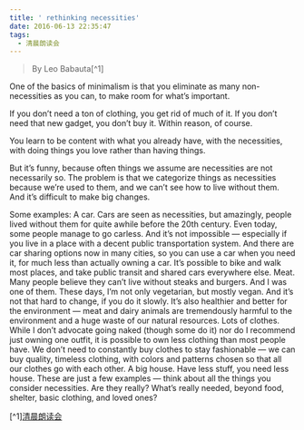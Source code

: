 ```yaml
---
title: ' rethinking necessities'
date: 2016-06-13 22:35:47
tags:
  - 清晨朗读会
---
```


> By Leo Babauta[^1]

One of the basics of minimalism is that you eliminate as many non-necessities as you can, to make room for what’s important.

<!-- more -->
If you don’t need a ton of clothing, you get rid of much of it. If you don’t need that new gadget, you don’t buy it. Within reason, of course.

You learn to be content with what you already have, with the necessities, with doing things you love rather than having things.

But it’s funny, because often things we assume are necessities are not necessarily so. The problem is that we categorize things as necessities because we’re used to them, and we can’t see how to live without them. And it’s difficult to make big changes.

Some examples:
A car. Cars are seen as necessities, but amazingly, people lived without them for quite awhile before the 20th century. Even today, some people manage to go carless. And it’s not impossible — especially if you live in a place with a decent public transportation system. And there are car sharing options now in many cities, so you can use a car when you need it, for much less than actually owning a car. It’s possible to bike and walk most places, and take public transit and shared cars everywhere else.
Meat. Many people believe they can’t live without steaks and burgers. And I was one of them. These days, I’m not only vegetarian, but mostly vegan. And it’s not that hard to change, if you do it slowly. It’s also healthier and better for the environment — meat and dairy animals are tremendously harmful to the environment and a huge waste of our natural resources.
Lots of clothes. While I don’t advocate going naked (though some do it) nor do I recommend just owning one outfit, it is possible to own less clothing than most people have. We don’t need to constantly buy clothes to stay fashionable — we can buy quality, timeless clothing, with colors and patterns chosen so that all our clothes go with each other.
A big house. Have less stuff, you need less house.
These are just a few examples — think about all the things you consider necessities. Are they really? What’s really needed, beyond food, shelter, basic clothing, and loved ones?

[^1][清晨朗读会](https://mp.weixin.qq.com/s?__biz=MzI1NzIyNjU4Ng==&mid=2247483748&idx=1&sn=5351c0c0bbe411b624901b064d794ced&scene=1&srcid=0701Mphn1flEmKXwg0PGJ1Qg&key=77421cf58af4a653ede8f73a195fb4190df31c3b3ae3ffb8dd4348de9d5776dcb3748d49e8d8c7bf3b0ae5fdbca42827&ascene=0&uin=MTMzOTQ1ODU2MA%3D%3D&devicetype=iMac+MacBookPro11%2C2+OSX+OSX+10.11.5+build(15F34)&version=11020201&pass_ticket=JpMDsA87Kq8iq4HY%2FOuzK4P%2BqTAOjY2KZC29g2o579abtCXCDxqwF%2BCMOeJBwMsn)
